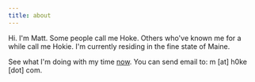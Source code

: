 ```yaml
---
title: about
---
```

Hi. I'm Matt. Some people call me Hoke. Others who've known me for a while call me Hokie. I'm currently residing in the fine state of Maine.

See what I'm doing with my time [now](../now). You can send email to: m [at] h0ke [dot] com.